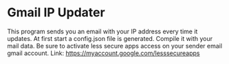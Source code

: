# Gmail IP Updater

This program sends you an email with your IP address every time it updates.
At first start a config.json file is generated. Compile it with your mail data.
Be sure to activate less secure apps access on your sender email gmail account.
Link: https://myaccount.google.com/lesssecureapps